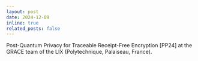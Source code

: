 ```yaml
---
layout: post
date: 2024-12-09
inline: true
related_posts: false
---
```


Post-Quantum Privacy for Traceable Receipt-Free Encryption [PP24] at the GRACE team of the LIX (Polytechnique, Palaiseau, France).
